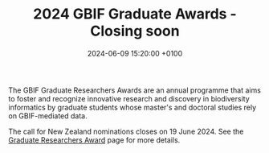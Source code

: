 ﻿---
title:  "2024 GBIF Graduate Awards - Closing soon"
date:   2024-06-09 15:20:00 +0100
categories: ["award","graduate researcher", "prize"]
lang-ref: graduate-award
background: assets/images/posts/2024-06-10-gbif-nz-news.png
---

The GBIF Graduate Researchers Awards are an annual programme that aims to foster and recognize innovative research and discovery in biodiversity informatics by graduate students whose master's and doctoral studies rely on GBIF-mediated data.

The call for New Zealand nominations closes on 19 June 2024.  See the [Graduate Researchers Award](/graduate-awards) page for more details.





